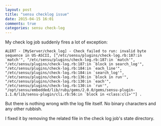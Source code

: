 ```yaml
---
layout: post
title: "sensu checklog issue"
date: 2015-04-15 16:01
comments: true
categories: sensu check-log 
---
```



My check log job suddenly fires a lot of exception:

    ALERT - [MyServer/check_log] - Check failed to run: invalid byte sequence in US-ASCII, ["/etc/sensu/plugins/check-log.rb:187:in `match'", "/etc/sensu/plugins/check-log.rb:187:in `match'", "/etc/sensu/plugins/check-log.rb:187:in `block in search_log'", "/etc/sensu/plugins/check-log.rb:184:in `each_line'", "/etc/sensu/plugins/check-log.rb:184:in `search_log'", "/etc/sensu/plugins/check-log.rb:136:in `block in run'", "/etc/sensu/plugins/check-log.rb:130:in `each'", "/etc/sensu/plugins/check-log.rb:130:in `run'", "/opt/sensu/embedded/lib/ruby/gems/2.0.0/gems/sensu-plugin-1.1.0/lib/sensu-plugin/cli.rb:56:in `block in <class:cli>'"] .

But there is nothing wrong with the log file itself. No binary characters and any other rubbish.

I fixed it by removing the related file in the check log job's state directory.
